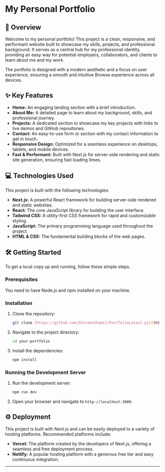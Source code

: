 # My Personal Portfolio

## 🚀 Overview

Welcome to my personal portfolio! This project is a clean, responsive, and performant website built to showcase my skills, projects, and professional background. It serves as a central hub for my professional identity, providing an easy way for potential employers, collaborators, and clients to learn about me and my work.

The portfolio is designed with a modern aesthetic and a focus on user experience, ensuring a smooth and intuitive Browse experience across all devices.

## ✨ Key Features

* **Home:** An engaging landing section with a brief introduction.
* **About Me:** A detailed page to learn about my background, skills, and professional journey.
* **Projects:** A dedicated section to showcase my key projects with links to live demos and GitHub repositories.
* **Contact:** An easy-to-use form or section with my contact information to get in touch.
* **Responsive Design:** Optimized for a seamless experience on desktops, tablets, and mobile devices.
* **Fast & Performant:** Built with Next.js for server-side rendering and static site generation, ensuring fast loading times.

## 💻 Technologies Used

This project is built with the following technologies:

* **Next.js:** A powerful React framework for building server-side rendered and static websites.
* **React:** The core JavaScript library for building the user interface.
* **Tailwind CSS:** A utility-first CSS framework for rapid and customizable styling.
* **JavaScript:** The primary programming language used throughout the project.
* **HTML & CSS:** The fundamental building blocks of the web pages.

## 🛠 Getting Started

To get a local copy up and running, follow these simple steps.

### Prerequisites

You need to have Node.js and npm installed on your machine.

### Installation

1.  Clone the repository:
    ```bash
    git clone [https://github.com/ShireenShamil/PortfolioLatest.git](https://github.com/ShireenShamil/PortfolioLatest.git)
    ```
2.  Navigate to the project directory:
    ```bash
    cd your-portfolio
    ```
3.  Install the dependencies:
    ```bash
    npm install
    ```

### Running the Development Server

1.  Run the development server:
    ```bash
    npm run dev
    ```
2.  Open your browser and navigate to `http://localhost:3000`.

## ⚙️ Deployment

This project is built with Next.js and can be easily deployed to a variety of hosting platforms. Recommended platforms include:

* **Vercel:** The platform created by the developers of Next.js, offering a seamless and free deployment process.
* **Netlify:** A popular hosting platform with a generous free tier and easy continuous integration.


---


